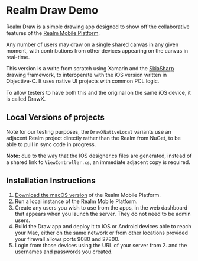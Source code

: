 # Realm Draw Demo

Realm Draw is a simple drawing app designed to show off the collaborative features of the [Realm Mobile Platform](https://realm.io/news/introducing-realm-mobile-platform/).

Any number of users may draw on a single shared canvas in any given moment, with contributions from other devices appearing on the canvas in real-time.

This version is a write from scratch using Xamarin and the [SkiaSharp](https://github.com/mono/SkiaSharp) drawing framework, to interoperate with the iOS version written in Objective-C. It uses native UI projects with common PCL logic.

To allow testers to have both this and the original on the same iOS device, it is called DrawX.

## Local Versions of projects

Note for our testing purposes, the `DrawXNativeLocal` variants use an adjacent Realm project directly rather than the Realm from NuGet, to be able to pull in sync code in progress.

**Note:** due to the way that the IOS designer.cs files are generated, instead of a shared link to `ViewController.cs`, an immediate adjacent copy is required.

## Installation Instructions

1. [Download the macOS version](https://realm.io/docs/realm-mobile-platform/get-started/) of the Realm Mobile Platform.
2. Run a local instance of the Realm Mobile Platform.
3. Create any users you wish to use from the apps, in the web dashboard that appears when you launch the server. They do not need to be admin users.
4. Build the Draw app and deploy it to iOS or Android devices able to reach your Mac, either on the same network or from other locations provided your firewall allows ports 9080 and 27800.
5. Login from those devices using the URL of your server from 2. and the usernames and passwords you created.